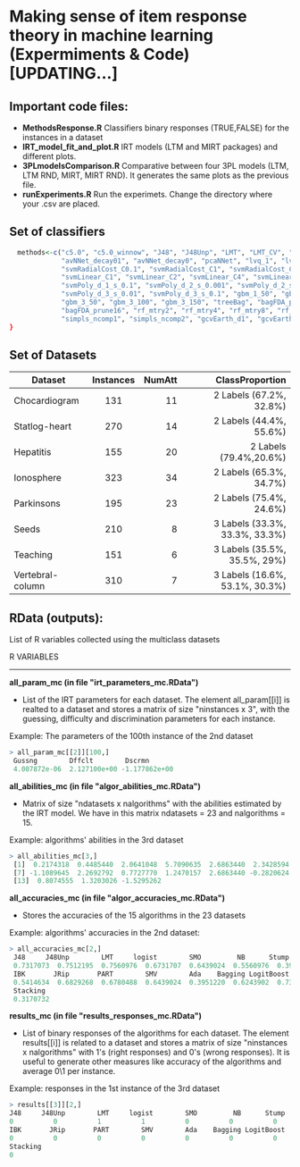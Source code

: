 # Making sense of item response theory in machine learning (Expermiments & Code) [UPDATING...]

## Important code files:

- **MethodsResponse.R** Classifiers binary responses (TRUE,FALSE) for the instances in a dataset
- **IRT_model_fit_and_plot.R** IRT models (LTM and MIRT packages) and different plots.
- **3PLmodelsComparison.R** Comparative between four 3PL models (LTM, LTM RND, MIRT, MIRT RND). It generates the same plots as the previous file.
- **runExperiments.R** Run the experimets. Change the directory where your .csv are placed. 


## Set of classifiers

```R
  methods<-c("c5.0", "c5.0_winnow", "J48", "J48Unp", "LMT", "LMT_CV", "LMT_AIC", "rpart", "ctree_c0.01", "ctree_c0.05", "ctree_c0.99", "JRip", "JRip_Unp","PART", "sda_L0.0", "sda_L0.5", "sda_L1.0", "fda_prune2", "fda_prune9", "fda_prune17", "mda_subc2", "mda_subc3", "mda_subc4","W_NB", "NB", "NB_laplace", "rbf", "mlp_1", "mlp_3", "mlp_5", "mlp_7", "mlp_9", "avNNet_decay1e04",
             "avNNet_decay01", "avNNet_decay0", "pcaNNet", "lvq_1", "lvq_3", "lvq_5", "SMV", "svmRadialCost_C0.01",
             "svmRadialCost_C0.1", "svmRadialCost_C1", "svmRadialCost_C2", "svmLinear_C0.01", "svmLineart_C0.1",
             "svmLinear_C1", "svmLinear_C2", "svmLinear_C4", "svmLinear_C8", "svmPoly_d_1_s_0.001", "svmPoly_d_1_s_0.01",
             "svmPoly_d_1_s_0.1", "svmPoly_d_2_s_0.001", "svmPoly_d_2_s_0.01", "svmPoly_d_2_s_0.1", "svmPoly_d_3_s_0.001",
             "svmPoly_d_3_s_0.01", "svmPoly_d_3_s_0.1", "gbm_1_50", "gbm_1_100", "gbm_1_150", "gbm_2_50", "gbm_2_100", "gbm_2_150",
             "gbm_3_50", "gbm_3_100", "gbm_3_150", "treeBag", "bagFDA_prune2", "bagFDA_prune4", "bagFDA_prune8",
             "bagFDA_prune16", "rf_mtry2", "rf_mtry4", "rf_mtry8", "rf_mtry16", "rf_mtry32", "rf_mtry64", "rf_mtry128", "rrf_mtry2", "rrf_mtry4", "rrf_mtry8", "rrf_mtry16","rrf_mtry32", "rrf_mtry64", "rrf_mtry128", "cforest_mtry2", "cforest_mtry4", "cforest_mtry8", "cforest_mtry16","cforest_mtry32", "cforest_mtry64", "cforest_mtry128", "parRF_mtry2","parRF_mtry4", "parRF_mtry8", "parRF_mtry16", "parRF_mtry32", "parRF_mtry64", "parRF_mtry128", "knn_k1", "knn_k2", "knn_k3", "knn_k5", "knn_k7", "knn_k9", "Ibk_k1", "Ibk_k2", "Ibk_k3", "Ibk_k5", "Ibk_k7", "Ibk_k9", "pls_ncomp1", "pls_ncomp2",
             "simpls_ncomp1", "simpls_ncomp2", "gcvEarth_d1", "gcvEarth_d2", "gcvEarth_d3", "RandomClass_A", "RandomClass_B", "RandomClass_C","MajorityClass", "MinorityClass", "OptimalClass","PessimalClass")
}
```

## Set of Datasets

| Dataset		| Instances		| NumAtt	| ClassProportion		|
| ------------- |:-------------:| ---------:| ---------------------:|
|Chocardiogram 	|131 			| 11		| 2 Labels (67.2%, 32.8%) |
|Statlog-heart  	|270 			| 14		| 2 Labels (44.4%, 55.6%) |
|Hepatitis  	|155			| 20		| 2 Labels (79.4%,20.6%) |
|Ionosphere  	|323  			| 34 		| 2 Labels (65.3%, 34.7%) |
|Parkinsons  	|195 			| 23 		| 2 Labels (75.4%, 24.6%) |
|Seeds  	|210 			| 8 		| 3 Labels (33.3%, 33.3%, 33.3%) |
|Teaching  	|151 			| 6 		| 3 Labels (35.5%, 35.5%, 29%) |
|Vertebral-column  	|310 			| 7 		| 3 Labels (16.6%, 53.1%, 30.3%) |



## RData (outputs):

List of R variables collected using the multiclass datasets
 
R VARIABLES

************************************************

**all_param_mc (in file "irt_parameters_mc.RData")**

- List of the IRT parameters for each dataset. The element all_param[[i]] is realted to a dataset and 
stores a matrix of size "ninstances x 3", with the guessing, difficulty and discrimination parameters for each instance.  

Example: The parameters of the 100th instance of the 2nd dataset

```R
> all_param_mc[[2]][100,] 
 Gussng        Dffclt        Dscrmn 
 4.007872e-06  2.127100e+00 -1.177862e+00 
```


**all_abilities_mc (in file "algor_abilities_mc.RData")**

- Matrix of size "ndatasets x nalgorithms" with the abilities estimated by the IRT model. We have in this 
matrix ndatasets = 23 and nalgorithms = 15.

Example: algorithms' abilities in the 3rd dataset 

```R
> all_abilities_mc[3,]
 [1]  0.2174318  0.4485440  2.0641048  5.7090635  2.6863440  2.3428594
 [7] -1.1089645  2.2692792  0.7727770  1.2470157  2.6863440 -0.2820624
 [13]  0.8074555  1.3203026 -1.5295262
```

**all_accuracies_mc (in file "algor_accuracies_mc.RData")**

- Stores the accuracies of the 15 algorithms in the 23 datasets

Example: algorithms' accuracies in the 2nd dataset: 

```R
> all_accuracies_mc[2,]
 J48     J48Unp        LMT     logist        SMO         NB      Stump 
 0.7317073  0.7512195  0.7560976  0.6731707  0.6439024  0.5560976  0.3951220 
 IBK       JRip       PART        SMV        Ada    Bagging LogitBoost 
 0.5414634  0.6829268  0.6780488  0.6439024  0.3951220  0.6243902  0.7365854 
 Stacking 
 0.3170732 
```


**results_mc (in file "results_responses_mc.RData")**

- List of binary responses of the algorithms for each dataset. The element results[[i]] is related to a dataset and stores a matrix of size "ninstances x nalgorithms" with 1's (right responses) and 0's (wrong responses). It 
is useful to generate other measures like accuracy of the algorithms and average 0\1 per instance.

Example: responses in the 1st instance of the 3rd dataset

```R
> results[[3]][2,]
J48     J48Unp        LMT     logist        SMO         NB      Stump 
0          0          1          1          0          0          0 
IBK       JRip       PART        SMV        Ada    Bagging LogitBoost 
0          0          0          0          0          0          0 
Stacking 
0 
```
